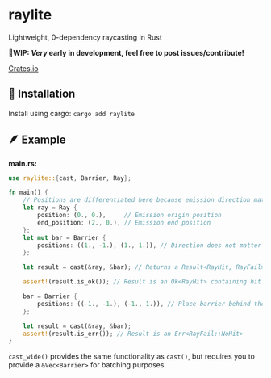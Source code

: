 # raylite

Lightweight, 0-dependency raycasting in Rust

🔧**WIP: _Very_ early in development, feel free to post issues/contribute!**

[Crates.io](https://crates.io/crates/raylite/)

## 🚀 Installation

Install using cargo: `cargo add raylite`

## 🪶 Example

**main.rs:**

```rust
use raylite::{cast, Barrier, Ray};

fn main() {
    // Positions are differentiated here because emission direction matters
    let ray = Ray {
        position: (0., 0.),     // Emission origin position
        end_position: (2., 0.), // Emission end position
    };
    let mut bar = Barrier {
        positions: ((1., -1.), (1., 1.)), // Direction does not matter for Barriers
    };

    let result = cast(&ray, &bar); // Returns a Result<RayHit, RayFail>

    assert!(result.is_ok()); // Result is an Ok<RayHit> containing hit info

    bar = Barrier {
        positions: ((-1., -1.), (-1., 1.)), // Place barrier behind the Ray
    };

    let result = cast(&ray, &bar);
    assert!(result.is_err()); // Result is an Err<RayFail::NoHit>
}
```

`cast_wide()` provides the same functionality as `cast()`, but requires you to provide a `&Vec<Barrier>` for batching purposes.
